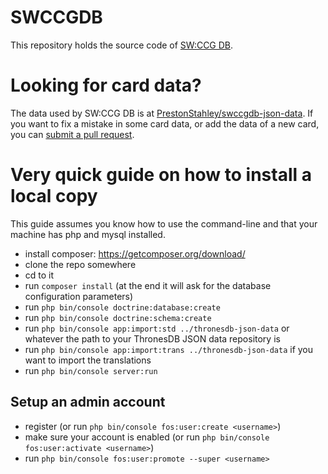 # SWCCGDB

This repository holds the source code of [SW:CCG DB](https://swccgdb.com).

# Looking for card data?

The data used by SW:CCG DB is at [PrestonStahley/swccgdb-json-data](https://github.com/PrestonStahley/swccgdb-json-data). If you want to fix a mistake in some card data, or add the data of a new card, you can [submit a pull request](https://github.com/PrestonStahley/swccgdb-json-data/pulls).

# Very quick guide on how to install a local copy

This guide assumes you know how to use the command-line and that your machine has php and mysql installed.

- install composer: https://getcomposer.org/download/
- clone the repo somewhere
- cd to it
- run `composer install` (at the end it will ask for the database configuration parameters)
- run `php bin/console doctrine:database:create`
- run `php bin/console doctrine:schema:create`
- run `php bin/console app:import:std ../thronesdb-json-data` or whatever the path to your ThronesDB JSON data repository is
- run `php bin/console app:import:trans ../thronesdb-json-data` if you want to import the translations
- run `php bin/console server:run`

## Setup an admin account

- register (or run `php bin/console fos:user:create <username>`)
- make sure your account is enabled (or run `php bin/console fos:user:activate <username>`)
- run `php bin/console fos:user:promote --super <username>`

